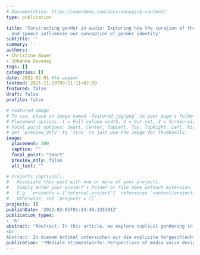```yaml
---
# Documentation: https://wowchemy.com/docs/managing-content/
type: publication

title: 'Constructing gender in audio: Exploring how the curation of the voice in music
  and speech influences our conception of gender identity'
subtitle: ''
summary: ''
authors:
- Christine Bauer
- Johanna Devaney
tags: []
categories: []
date: 2022-02-01 #to appear
lastmod: 2021-11-29T03:11:11+02:00
featured: false
draft: false
profile: false

# Featured image
# To use, place an image named `featured.jpg/png` in your page's folder.
# Placement options: 1 = Full column width, 2 = Out-set, 3 = Screen-width
# Focal point options: Smart, Center, TopLeft, Top, TopRight, Left, Right, BottomLeft, Bottom, BottomRight
# Set `preview_only` to `true` to just use the image for thumbnails.
image:
  placement: 300
  caption: ""
  focal_point: "Smart"
  preview_only: false
  alt_text: ""

# Projects (optional).
#   Associate this post with one or more of your projects.
#   Simply enter your project's folder or file name without extension.
#   E.g. `projects = ["internal-project"]` references `content/project/deep-learning/index.md`.
#   Otherwise, set `projects = []`.
projects: []
publishDate: '2022-02-01T01:13:46.135191Z'
publication_types:
- '6'
abstract: "Abstract: In this article, we explore explicit gendering in the manner in which voices are treated in music and audio and whether this relates to the specific function of the voice in a given context. Building on existing work on gender in singing, we explore the ways in which the voice is gendered through the use of voice production software. Specifically, we look at Auto-Tune, which allows for a recorded natural voice to be manipulated, and Vocaloid, which allows for the computational generation of new singing voices. We also examine parallels in speech in terms of interactive artificial intelligence voice assistants. This speech technology parallels the aforementioned music technologies in that the voice may be either manipulated recordings of natural voice or computational generations. Our analysis aims to look beyond gender binaries and to consider the intersectional identities of the voices in the fields of music and speech. This analysis of the curation of voices in music and speech contributes to our understanding of the aural construction of gender in society.
<br
Abstract: In diesem Artikel untersuchen wir die explizite Vergeschlechtlichung in der Art und Weise, wie Stimmen im Kontext von Musik und Audio behandelt werden, und analysieren, inwiefern dies mit der speziellen Funktion der Stimme in einem gegebenen Kontext zusammenhängt. Aufbauend auf bestehenden Arbeiten zu Gender in der Singstimme untersuchen wir, wie die Stimme durch den Einsatz von Software zur Stimmproduktion („Voice Production Software“) genderspezifisch geprägt wird. Insbesondere betrachten wir Auto-Tune, das die Bearbeitung einer aufgenommenen echten Stimme erlaubt, und Vocaloid, das es ermöglicht, computergestützt eine neue Singstimme zu erzeugen. Des Weiteren untersuchen wir Parallelen zur Sprachtechnologie bei interaktiven Sprachassistenten mit künstlicher Intelligenz. Diese Sprachtechnologie weist insofern Parallelen zu den oben genannten Musiktechnologien auf, als es sich auch hier entweder um bearbeitete Aufnahmen einer natürlichen Stimme handelt oder um eine computergestützt neu erzeugte Stimme. Unsere Analyse zielt darauf ab, über die binäre Betrachtung von Gender hinauszugehen und die intersektionalen Identitäten von Stimmen in den Bereichen Musik und Sprache zu berücksichtigen. Diese Analyse der Kuratierung von Stimmen in Musik und Sprache trägt zum Verständnis der klanglichen Konstruktion von Gender in unserer Gesellschaft bei."
publication: '*Mediale Stimmentwürfe: Perspectives of media voice designs*'
---
```

